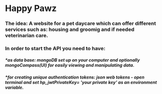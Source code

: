 # Happy Pawz

### The idea: A website for a pet daycare which can offer different services such as: housing and groomig and if needed veterinarian care.
### In order to start the API you need to have:
##### *as data base: mongoDB set up on your computer and optionally mongoCompass(UI) for easily viewing and manipulating data. 
##### *for creating unique authentication tokens: json web tokens - open terminal and set hp_jwtPrivateKey= '*your private key*' as an environment variable.




